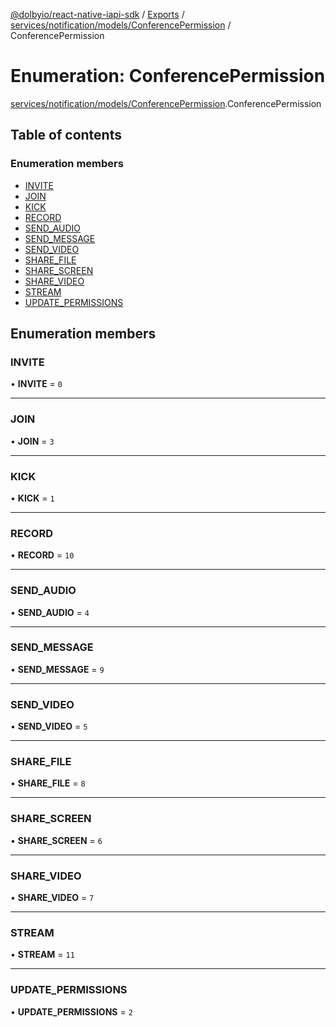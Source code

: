 [@dolbyio/react-native-iapi-sdk](../README.md) / [Exports](../modules.md) / [services/notification/models/ConferencePermission](../modules/services_notification_models_ConferencePermission.md) / ConferencePermission

# Enumeration: ConferencePermission

[services/notification/models/ConferencePermission](../modules/services_notification_models_ConferencePermission.md).ConferencePermission

## Table of contents

### Enumeration members

- [INVITE](services_notification_models_ConferencePermission.ConferencePermission.md#invite)
- [JOIN](services_notification_models_ConferencePermission.ConferencePermission.md#join)
- [KICK](services_notification_models_ConferencePermission.ConferencePermission.md#kick)
- [RECORD](services_notification_models_ConferencePermission.ConferencePermission.md#record)
- [SEND\_AUDIO](services_notification_models_ConferencePermission.ConferencePermission.md#send_audio)
- [SEND\_MESSAGE](services_notification_models_ConferencePermission.ConferencePermission.md#send_message)
- [SEND\_VIDEO](services_notification_models_ConferencePermission.ConferencePermission.md#send_video)
- [SHARE\_FILE](services_notification_models_ConferencePermission.ConferencePermission.md#share_file)
- [SHARE\_SCREEN](services_notification_models_ConferencePermission.ConferencePermission.md#share_screen)
- [SHARE\_VIDEO](services_notification_models_ConferencePermission.ConferencePermission.md#share_video)
- [STREAM](services_notification_models_ConferencePermission.ConferencePermission.md#stream)
- [UPDATE\_PERMISSIONS](services_notification_models_ConferencePermission.ConferencePermission.md#update_permissions)

## Enumeration members

### INVITE

• **INVITE** = `0`

___

### JOIN

• **JOIN** = `3`

___

### KICK

• **KICK** = `1`

___

### RECORD

• **RECORD** = `10`

___

### SEND\_AUDIO

• **SEND\_AUDIO** = `4`

___

### SEND\_MESSAGE

• **SEND\_MESSAGE** = `9`

___

### SEND\_VIDEO

• **SEND\_VIDEO** = `5`

___

### SHARE\_FILE

• **SHARE\_FILE** = `8`

___

### SHARE\_SCREEN

• **SHARE\_SCREEN** = `6`

___

### SHARE\_VIDEO

• **SHARE\_VIDEO** = `7`

___

### STREAM

• **STREAM** = `11`

___

### UPDATE\_PERMISSIONS

• **UPDATE\_PERMISSIONS** = `2`
